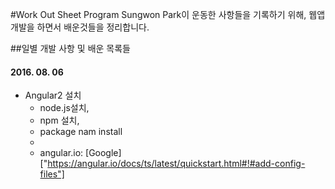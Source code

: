 #Work Out Sheet Program
Sungwon Park이 운동한 사항들을 기록하기 위해, 웹앱 개발을 하면서 배운것들을 정리합니다.

##일별 개발 사항 및 배운 목록들

#### 2016. 08. 06
* Angular2 설치
  * node.js설치,
  * npm 설치,
  * package nam install
  * [googlelink]: https://google.com "Go google"
  * angular.io: [Google]["https://angular.io/docs/ts/latest/quickstart.html#!#add-config-files"] 